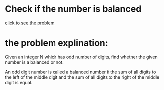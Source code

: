 # Check if the number is balanced






[click to see the problem](https://www.geeksforgeeks.org/problems/check-if-the-number-is-balanced3014/1?page=3&category=Strings&difficulty=Easy&sortBy=submissions)



 # the problem explination:
   Given an integer N which has odd number of digits, find whether the given number is a balanced or not.

An odd digit number is called a balanced number if the sum of all digits to the left of the middle digit and the sum of all digits to the right of the middle digit is equal.








 